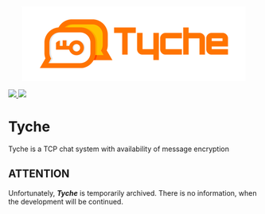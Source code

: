 <p align="center"><img src="/logo/logotype-horizontal.png"></p>

<a href="https://www.gnu.org/licenses/gpl-3.0">
	<img src="https://img.shields.io/badge/license-GPLv3-blue.svg"/>
<a href="https://github.com/amirkhaniansev/tyche/graphs/contributors">
	<img src="https://img.shields.io/github/contributors/amirkhaniansev/tyche.svg"/>
</a>


# Tyche
Tyche is a TCP chat system with availability of message encryption 

## ATTENTION
Unfortunately, _**Tyche**_ is temporarily archived. There is no information, when the development will be continued.
